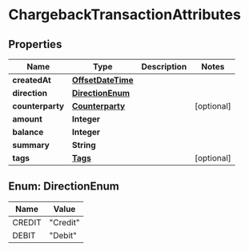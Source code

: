 # ChargebackTransactionAttributes

## Properties
Name | Type | Description | Notes
------------ | ------------- | ------------- | -------------
**createdAt** | [**OffsetDateTime**](OffsetDateTime.md) |  | 
**direction** | [**DirectionEnum**](#DirectionEnum) |  | 
**counterparty** | [**Counterparty**](Counterparty.md) |  |  [optional]
**amount** | **Integer** |  | 
**balance** | **Integer** |  | 
**summary** | **String** |  | 
**tags** | [**Tags**](Tags.md) |  |  [optional]

<a name="DirectionEnum"></a>
## Enum: DirectionEnum
Name | Value
---- | -----
CREDIT | &quot;Credit&quot;
DEBIT | &quot;Debit&quot;
